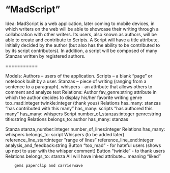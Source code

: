 “MadScript”
==========

Idea: MadScript is a web application, later coming to mobile devices, in which writers on the web will be able to showcase their writing through a collaboration with other writers. Its users, also known as authors, will be able to create and contribute to Scripts. A Script will have a title attribute, initially decided by the author (but also has the ability to be contributed to by its script contributors). In addition, a script will be composed of many Stanzas written by registered authors. 

===========

Models: 
Authors – users of the application.
Scripts – a blank “page” or notebook built by a user.
Stanzas – piece of writing (ranging from a sentence to a paragraph).
whispers - an attribute that allows others to comment and analyze text
Relations:
Author
fav_genre:string
attribute in which the author decides to display his/her favorite writing genre
too_mad:integer
twinkle:integer (thank yous)
Relations
has_many: stanzas
“has contributed with this many”
has_many: scripts
“has authored this many”
has_many: whispers
Script
number_of_stanzas:integer
genre:string
title:string 
Relations
belongs_to: author
has_many: stanzas
			
Stanza
stanza_number:integer
number_of_lines:integer
Relations
has_many: whispers
belongs_to: script
Whispers (to be added later)
reference_line_start:integer    	”range of lines”
reference_line_end:integer
analysis_and_feedback:string
Button “too_mad” - for hateful users (shows up next to user with the whisper comment)
Button “twinkle” - to thank users 
Relations
belongs_to: stanza
All will have inked attribute… meaning “liked”

		gems paperclip and carrierwave
